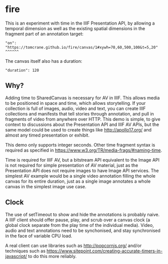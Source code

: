 # fire

This is an experiment with time in the IIIF Presentation API, by allowing a temporal dimension as well as the existing spatial dimensions in the fragment part of an annotation target:

`
"on": "https://tomcrane.github.io/fire/canvas/1#xywh=70,60,500,100&t=5,20"
                                                                   ^^^^^^
`

The canvas itself also has a duration:

`"duration": 120`

## Why?

Adding time to SharedCanvas is necessary for AV in IIIF. This allows media to be positioned in space and time, which allows storytelling. If your collection is full of images, audio, video and text, you can create IIIF collections and manifests that tell stories through annotation, and pull in fragments of video from anywhere over HTTP. This demo is simple, to give context to discussions about the Presentation API and IIIF AV APIs, but the same model could be used to create things like
http://apollo17.org/ and almost any timed presentation or exhibit.

This demo only supports integer seconds. Other time fragment syntax is required as specified in https://www.w3.org/TR/media-frags/#naming-time.

Time is required for IIIF AV, but a bitstream API equivalent to the Image API is not required for simple presentation of AV material, just as the Presentation API does not require images to have Image API services. The simplest AV example would be a single video annotation filling the whole canvas for its entire duration, just as a single image annotates a whole canvas in the simplest image use case.

## Clock

The use of setTimeout to show and hide the annotations is probably naive. A IIIF client should offer pause, play, and scrub over a canvas clock (a global clock separate from the play time of the individual media). Video, audio and text annotations need to be synchonised, and stay synchronised in the face of variable CPU load.

A real client can use libraries such as http://popcornjs.org/ and/or techniques such as https://www.sitepoint.com/creating-accurate-timers-in-javascript/ to do this more reliably.

